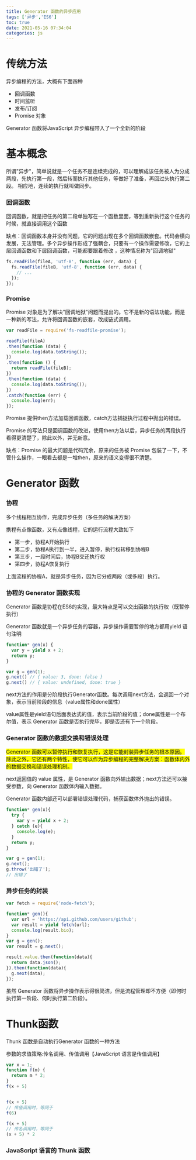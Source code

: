 ```yaml
---
title: Generator 函数的异步应用
tags: ['异步','ES6']
toc: true
date: 2021-05-16 07:34:04
categories: js
---
```

# 传统方法
异步编程的方法，大概有下面四种
- 回调函数
- 时间监听  
- 发布/订阅
- Promise 对象  

Generator 函数将JavaScript 异步编程带入了一个全新的阶段

# 基本概念
所谓"异步"，简单说就是一个任务不是连续完成的，可以理解成该任务被人为分成两段，先执行第一段，然后转而执行其他任务，等做好了准备，再回过头执行第二段。
相应地，连续的执行就叫做同步。

### 回调函数
回调函数，就是把任务的第二段单独写在一个函数里面，等到重新执行这个任务的时候，就直接调用这个函数

缺点：回调函数本身并没有问题，它的问题出现在多个回调函数嵌套。代码会横向发展，无法管理。多个异步操作形成了强耦合，只要有一个操作需要修改，它的上层回调函数和下层回调函数，可能都要跟着修改 ，这种情况称为"回调地狱"

```js
fs.readFile(fileA, 'utf-8', function (err, data) {
  fs.readFile(fileB, 'utf-8', function (err, data) {
    // ...
  });
});
```
### Promise
Promise 对象是为了解决"回调地狱"问题而提出的。它不是新的语法功能，而是一种新的写法，允许将回调函数的嵌套，改成链式调用。

```js
var readFile = require('fs-readfile-promise');

readFile(fileA)
.then(function (data) {
  console.log(data.toString());
})
.then(function () {
  return readFile(fileB);
})
.then(function (data) {
  console.log(data.toString());
})
.catch(function (err) {
  console.log(err);
});

```
Promise 提供then方法加载回调函数，catch方法捕捉执行过程中抛出的错误。

Promise 的写法只是回调函数的改进，使用then方法以后，异步任务的两段执行看得更清楚了，除此以外，并无新意。

缺点：Promise 的最大问题是代码冗余，原来的任务被 Promise 包装了一下，不管什么操作，一眼看去都是一堆then，原来的语义变得很不清楚。

# Generator 函数
### 协程
多个线程相互协作，完成异步任务（多任务的解决方案）

携程有点像函数，又有点像线程，它的运行流程大致如下 
- 第一步，协程A开始执行
- 第二步，协程A执行到一半，进入暂停，执行权转移到协程B
- 第三步，一段时间后，协程B交还执行权
- 第四步，协程A恢复执行

上面流程的协程A，就是异步任务，因为它分成两段（或多段）执行。

### 协程的 Generator 函数实现 
Generator 函数是协程在ES6的实现，最大特点是可以交出函数的执行权（既暂停执行）

Generator 函数就是一个异步任务的容器，异步操作需要暂停的地方都用yield 语句注明  

```js
function* gen(x) {
  var y = yield x + 2;
  return y;
}

var g = gen(1);
g.next() // { value: 3, done: false }
g.next() // { value: undefined, done: true }
```
next方法的作用是分阶段执行Generator函数。每次调用next方法，会返回一个对象，表示当前阶段的信息（value属性和done属性）

value属性是yield语句后面表达式的值，表示当前阶段的值；done属性是一个布尔值，表示 Generator 函数是否执行完毕，即是否还有下一个阶段。

### Generator 函数的数据交换和错误处理 
<span style="background-color:yellow">Generator 函数可以暂停执行和恢复执行，这是它能封装异步任务的根本原因。除此之外，它还有两个特性，使它可以作为异步编程的完整解决方案：函数体内外的数据交换和错误处理机制。</span>

next返回值的 value 属性，是 Generator 函数向外输出数据；next方法还可以接受参数，向 Generator 函数体内输入数据。

Generator 函数内部还可以部署错误处理代码，捕获函数体外抛出的错误。
```js
function* gen(x){
  try {
    var y = yield x + 2;
  } catch (e){
    console.log(e);
  }
  return y;
}

var g = gen(1);
g.next();
g.throw('出错了');
// 出错了
```

### 异步任务的封装
```js
var fetch = require('node-fetch');

function* gen(){
  var url = 'https://api.github.com/users/github';
  var result = yield fetch(url);
  console.log(result.bio);
}
var g = gen();
var result = g.next();

result.value.then(function(data){
  return data.json();
}).then(function(data){
  g.next(data);
});
```
虽然 Generator 函数将异步操作表示得很简洁，但是流程管理却不方便（即何时执行第一阶段、何时执行第二阶段）。

# Thunk函数 
Thunk 函数是自动执行Generator 函数的一种方法   

参数的求值策略:传名调用、传值调用【JavaScript 语言是传值调用】
```js
var x = 1;
function f(m) {
  return m * 2;
}
f(x + 5)


f(x + 5)
// 传值调用时，等同于
f(6)

f(x + 5)
// 传名调用时，等同于
(x + 5) * 2
```
### JavaScript 语言的 Thunk 函数 

